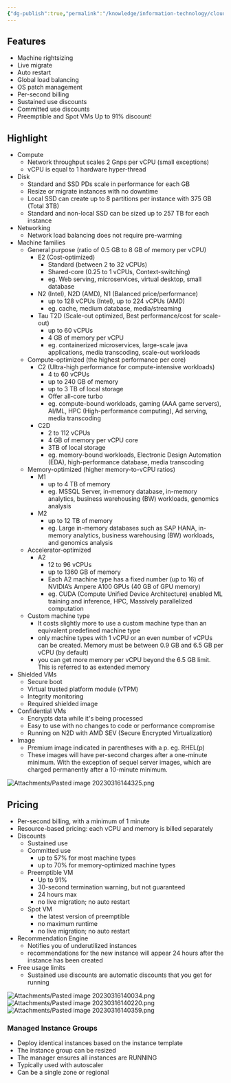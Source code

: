 ```yaml
---
{"dg-publish":true,"permalink":"/knowledge/information-technology/cloud/google-cloud/compute-engine/","dgPassFrontmatter":true}
---
```


## Features
- Machine rightsizing
- Live migrate
- Auto restart
- Global load balancing
- OS patch management
- Per-second billing
- Sustained use discounts
- Committed use discounts
- Preemptible and Spot VMs Up to 91% discount!
## Highlight
- Compute
	- Network throughput scales 2 Gnps per vCPU (small exceptions)
	- vCPU is equal to 1 hardware hyper-thread
- Disk
	- Standard and SSD PDs scale in performance for each GB
	- Resize or migrate instances with no downtime
	- Local SSD can create up to 8 partitions per instance with 375 GB (Total 3TB)
	- Standard and non-local SSD can be sized up to 257 TB for each instance
- Networking
	- Network load balancing does not require pre-warming
- Machine families
	- General purpose (ratio of 0.5 GB to 8 GB of memory per vCPU)
		- E2 (Cost-optimized)
			- Standard (between 2 to 32 vCPUs)
			- Shared-core (0.25 to 1 vCPUs, Context-switching)
			- eg. Web serving, microservices, virtual desktop, small database
		- N2 (Intel), N2D (AMD), N1 (Balanced price/performance)
			- up to 128 vCPUs (Intel), up to 224 vCPUs (AMD)
			- eg. cache, medium database, media/streaming
		- Tau T2D (Scale-out optimized, Best performance/cost for scale-out)
			- up to 60 vCPUs
			- 4 GB of memory per vCPU
			- eg. containerized microservices, large-scale java applications, media transcoding, scale-out workloads
	- Compute-optimized (the highest performance per core)
		- C2 (Ultra-high performance for compute-intensive workloads)
			- 4 to 60 vCPUs
			- up to 240 GB of memory
			- up to 3 TB of local storage
			- Offer all-core turbo
			- eg. compute-bound workloads, gaming (AAA game servers), AI/ML, HPC (High-performance computing), Ad serving, media transcoding
		- C2D
			- 2 to 112 vCPUs
			- 4 GB of memory per vCPU core
			- 3TB of local storage
			- eg. memory-bound workloads, Electronic Design Automation (EDA), high-performance database, media transcoding
	- Memory-optimized (higher memory-to-vCPU ratios)
		- M1
			- up to 4 TB of memory
			- eg. MSSQL Server, in-memory database, in-memory analytics, business warehousing (BW) workloads, genomics analysis
		- M2
			- up to 12 TB of memory
			- eg. Large in-memory databases such as SAP HANA, in-memory analytics, business warehousing (BW) workloads, and genomics analysis
	- Accelerator-optimized
		- A2
			- 12 to 96 vCPUs
			- up to 1360 GB of memory
			- Each A2 machine type has a fixed number (up to 16) of NVIDIA’s Ampere A100 GPUs (40 GB of GPU memory)
			- eg. CUDA (Compute Unified Device Architecture) enabled ML training and inference, HPC, Massively parallelized computation
	- Custom machine type
		- It costs slightly more to use a custom machine type than an equivalent predefined machine type
		- only machine types with 1 vCPU or an even number of vCPUs can be created. Memory must be between 0.9 GB and 6.5 GB per vCPU (by default)
		- you can get more memory per vCPU beyond the 6.5 GB limit. This is referred to as extended memory
- Shielded VMs
	- Secure boot
	- Virtual trusted platform module (vTPM)
	- Integrity monitoring
	- Required shielded image
- Confidential VMs
	- Encrypts data while it's being processed
	- Easy to use with no changes to code or performance compromise
	- Running on N2D with AMD SEV (Secure Encrypted Virtualization)
- Image
	- Premium image indicated in parentheses with a p. eg. RHEL(p)
	- These images will have per-second charges after a one-minute minimum. With the exception of sequel server images, which are charged permanently after a 10-minute minimum.

![Attachments/Pasted image 20230316144325.png](/img/user/Attachments/Pasted%20image%2020230316144325.png)
## Pricing
- Per-second billing, with a minimum of 1 minute
- Resource-based pricing: each vCPU and memory is billed separately
- Discounts
	- Sustained use
	- Committed use
		- up to 57% for most machine types
		- up to 70% for memory-optimized machine types
	- Preemptible VM
		- Up to 91%
		- 30-second termination warning, but not guaranteed
		- 24 hours max
		- no live migration; no auto restart
	- Spot VM
		- the latest version of preemptible
		- no maximum runtime
		- no live migration; no auto restart
- Recommendation Engine
	- Notifies you of underutilized instances
	- recommendations for the new instance will appear 24 hours after the instance has been created
- Free usage limits
	- Sustained use discounts are automatic discounts that you get for running

![Attachments/Pasted image 20230316140034.png](/img/user/Attachments/Pasted%20image%2020230316140034.png)
![Attachments/Pasted image 20230316140220.png](/img/user/Attachments/Pasted%20image%2020230316140220.png)
![Attachments/Pasted image 20230316140359.png](/img/user/Attachments/Pasted%20image%2020230316140359.png)
### Managed Instance Groups
- Deploy identical instances based on the instance template
- The instance group can be resized
- The manager ensures all instances are RUNNING
- Typically used with autoscaler
- Can be a single zone or regional

